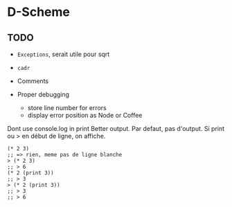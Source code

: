 
D-Scheme
========


TODO
----

 - `Exceptions`, serait utile pour sqrt
 - `cadr`

 - Comments

 - Proper debugging
   - store line number for errors
   - display error position as Node or Coffee



Dont use console.log in print
Better output. Par defaut, pas d'output. Si print ou > en début de ligne, on affiche.

	(* 2 3)
	;; => rien, meme pas de ligne blanche
	> (* 2 3)
	;; > 6
	(* 2 (print 3))
	;; > 3
	> (* 2 (print 3))
	;; > 3
	;; > 6


